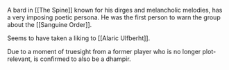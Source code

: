 A bard in [[The Spine]] known for his dirges and melancholic melodies, has a very imposing poetic persona. He was the first person to warn the group about the [[Sanguine Order]].

Seems to have taken a liking to [[Alaric Ulfberht]]. 

Due to a moment of truesight from a former player who is no longer plot-relevant, is confirmed to also be a dhampir.